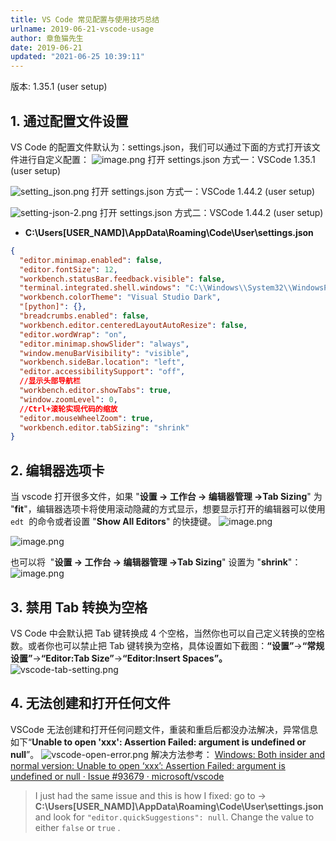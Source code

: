 ```yaml
---
title: VS Code 常见配置与使用技巧总结
urlname: 2019-06-21-vscode-usage
author: 章鱼猫先生
date: 2019-06-21
updated: "2021-06-25 10:39:11"
---
```


版本: 1.35.1 (user setup)

## 1. 通过配置文件设置

VS Code 的配置文件默认为：settings.json，我们可以通过下面的方式打开该文件进行自定义配置：
![image.png](https://shub-1251708715.cos.ap-guangzhou.myqcloud.com/elog-cookbook-img/FiQpFgBEIolE-e8XjD_AitEdsgLL.png)
打开 settings.json 方式一：VSCode 1.35.1 (user setup)

![setting_json.png](https://shub-1251708715.cos.ap-guangzhou.myqcloud.com/elog-cookbook-img/FrWX9_lPP0-n29Fbt0YCjhH1lGCx.png)
打开 settings.json 方式一：VSCode 1.44.2 (user setup)

![setting-json-2.png](https://shub-1251708715.cos.ap-guangzhou.myqcloud.com/elog-cookbook-img/FlNR1bfqK0awTbl_v9-Ls0VBTnAM.png)
打开 settings.json 方式二：VSCode 1.44.2 (user setup)

- **C:\Users\[USER_NAMD]\AppData\Roaming\Code\User\settings.json**

```json
{
  "editor.minimap.enabled": false,
  "editor.fontSize": 12,
  "workbench.statusBar.feedback.visible": false,
  "terminal.integrated.shell.windows": "C:\\Windows\\System32\\WindowsPowerShell\\v1.0\\powershell.exe",
  "workbench.colorTheme": "Visual Studio Dark",
  "[python]": {},
  "breadcrumbs.enabled": false,
  "workbench.editor.centeredLayoutAutoResize": false,
  "editor.wordWrap": "on",
  "editor.minimap.showSlider": "always",
  "window.menuBarVisibility": "visible",
  "workbench.sideBar.location": "left",
  "editor.accessibilitySupport": "off",
  //显示头部导航栏
  "workbench.editor.showTabs": true,
  "window.zoomLevel": 0,
  //Ctrl+滚轮实现代码的缩放
  "editor.mouseWheelZoom": true,
  "workbench.editor.tabSizing": "shrink"
}
```

## 2. 编辑器选项卡

当 vscode 打开很多文件，如果 "**设置 → 工作台 → 编辑器管理 →Tab Sizing**" 为 "**fit**"，编辑器选项卡将使用滚动隐藏的方式显示，想要显示打开的编辑器可以使用 `edt`  的命令或者设置 "**Show All Editors**" 的快捷键。
![image.png](https://shub-1251708715.cos.ap-guangzhou.myqcloud.com/elog-cookbook-img/Ft_EfS30x1vrL1Ft7K6lkd_eA_YR.png)

![image.png](https://shub-1251708715.cos.ap-guangzhou.myqcloud.com/elog-cookbook-img/Fj4ZWfs1Fr8FKzr1CJT3diOfhNPn.png)

也可以将  "**设置 → 工作台 → 编辑器管理 →Tab Sizing**" 设置为 "**shrink**"：
![image.png](https://shub-1251708715.cos.ap-guangzhou.myqcloud.com/elog-cookbook-img/Fqdqhb4OB-bsYflxkB0q0zjTuVml.png)

## 3. 禁用 Tab 转换为空格

VS Code 中会默认把 Tab 键转换成 4 个空格，当然你也可以自己定义转换的空格数。或者你也可以禁止把 Tab 键转换为空格，具体设置如下截图：**“设置”**→**“常规设置”**→**“Editor:Tab Size”**→**“Editor:Insert Spaces”。**
![vscode-tab-setting.png](https://shub-1251708715.cos.ap-guangzhou.myqcloud.com/elog-cookbook-img/Fh2kGbIFaOvMRPjTwzCabQGCs0wo.png)


## 4. 无法创建和打开任何文件

VSCode 无法创建和打开任何问题文件，重装和重启后都没办法解决，异常信息如下“**Unable to open 'xxx': Assertion Failed: argument is undefined or null**”。
![vscode-open-error.png](https://shub-1251708715.cos.ap-guangzhou.myqcloud.com/elog-cookbook-img/FiK6VE11khUrbPvNtU-YYLOIRfUt.png)
解决方法参考：
[Windows: Both insider and normal version: Unable to open ‘xxx’: Assertion Failed: argument is undefined or null · Issue #93679 · microsoft/vscode](https://github.com/microsoft/vscode/issues/93679)

> I just had the same issue and this is how I fixed:
> go to -> **C:\Users\[USER_NAMD]\AppData\Roaming\Code\User\settings.json**
> and look for `"editor.quickSuggestions": null`. Change the value to either `false` or `true` .
